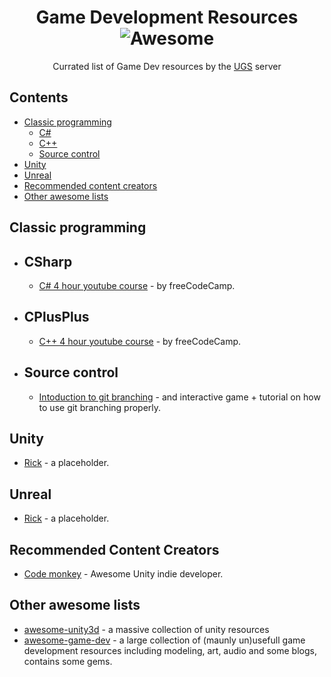 <div align="center">

# Game Development Resources ![Awesome](https://awesome.re/badge.svg)


Currated list of Game Dev resources by the [UGS](https://discord.gg/m7YdX3nbRt) server

</div>


## Contents

- [Classic programming](#classic-programming)
    - [C#](#csharp)
    - [C++](#cplusplus)
    - [Source control](#source-control)
- [Unity](#unity)
- [Unreal](#unreal)
- [Recommended content creators](#recommended-content-creators)
- [Other awesome lists](#other-awesome-lists)
<!-- CONTENT -->

## Classic programming
* ## CSharp
    - [C# 4 hour youtube course](https://www.youtube.com/watch?v=GhQdlIFylQ8) - by freeCodeCamp.
* ## CPlusPlus
    - [C++ 4 hour youtube course](https://www.youtube.com/watch?v=vLnPwxZdW4Y) - by freeCodeCamp.
* ## Source control
    - [Intoduction to git branching](https://learngitbranching.js.org/) - and interactive game + tutorial on how to use git branching properly.

## Unity

- [Rick](https://www.youtube.com/watch?v=dQw4w9WgXcQ) - a placeholder.

## Unreal

- [Rick](https://www.youtube.com/watch?v=dQw4w9WgXcQ) - a placeholder.

## Recommended Content Creators

* [Code monkey](https://www.youtube.com/c/CodeMonkeyUnity) - Awesome Unity indie developer.


## Other awesome lists

* [awesome-unity3d](https://github.com/insthync/awesome-unity3d) - a massive collection of unity resources
* [awesome-game-dev](https://github.com/mbrukman/awesome-game-dev) - a large collection of (maunly un)usefull game development resources including modeling, art, audio and some blogs, contains some gems.
